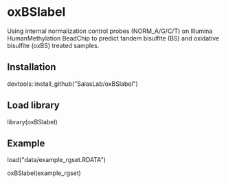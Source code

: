 # oxBSlabel

Using internal normalization control probes (NORM_A/G/C/T) on Illumina HumanMethylation BeadChip to predict tandem bisulfite (BS) and oxidative bisulfite (oxBS) treated samples. 


## Installation

devtools::install_github("SalasLab/oxBSlabel")


## Load library 
library(oxBSlabel)


## Example
load("data/example_rgset.RDATA")

oxBSlabel(example_rgset)



